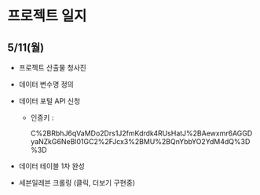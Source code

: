 # 프로젝트 일지

## 5/11(월)

- 프로젝트 산출물 청사진

- 데이터 변수명 정의

- 데이터 포털 API 신청

  - 인증키 : 

    C%2BRbhJ6qVaMDo2Drs1J2fmKdrdk4RUsHatJ%2BAewxmr6AGGDyaNZkG6NeBl01GC2%2FJcx3%2BMU%2BQnYbbYO2YdM4dQ%3D%3D

- 데이터 테이블 1차 완성

- 세븐일레븐 크롤링 (클릭, 더보기 구현중)

